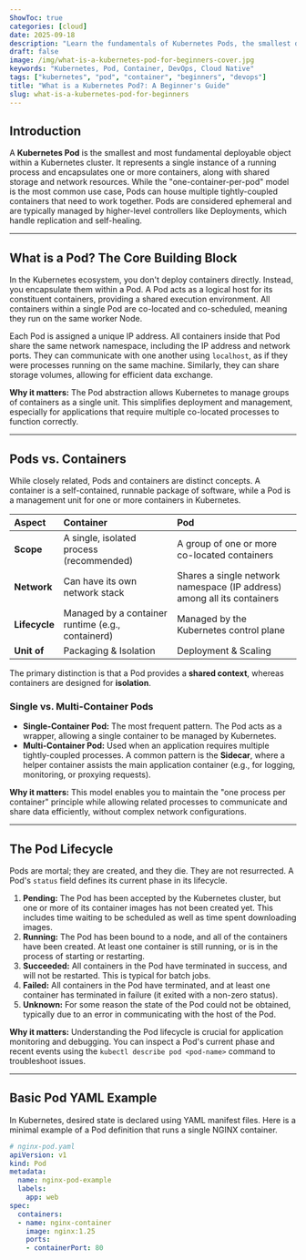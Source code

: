```yaml
---
ShowToc: true
categories: [cloud]
date: 2025-09-18
description: "Learn the fundamentals of Kubernetes Pods, the smallest deployable units in Kubernetes. This guide covers what a Pod is, how it relates to containers, and its basic lifecycle for beginners."
draft: false
image: /img/what-is-a-kubernetes-pod-for-beginners-cover.jpg
keywords: "Kubernetes, Pod, Container, DevOps, Cloud Native"
tags: ["kubernetes", "pod", "container", "beginners", "devops"]
title: "What is a Kubernetes Pod?: A Beginner's Guide"
slug: what-is-a-kubernetes-pod-for-beginners
---
```


## Introduction
A **Kubernetes Pod** is the smallest and most fundamental deployable object within a Kubernetes cluster. It represents a single instance of a running process and encapsulates one or more containers, along with shared storage and network resources. While the "one-container-per-pod" model is the most common use case, Pods can house multiple tightly-coupled containers that need to work together. Pods are considered ephemeral and are typically managed by higher-level controllers like Deployments, which handle replication and self-healing.

---

## What is a Pod? The Core Building Block

In the Kubernetes ecosystem, you don't deploy containers directly. Instead, you encapsulate them within a Pod. A Pod acts as a logical host for its constituent containers, providing a shared execution environment. All containers within a single Pod are co-located and co-scheduled, meaning they run on the same worker Node.

Each Pod is assigned a unique IP address. All containers inside that Pod share the same network namespace, including the IP address and network ports. They can communicate with one another using `localhost`, as if they were processes running on the same machine. Similarly, they can share storage volumes, allowing for efficient data exchange.

**Why it matters:** The Pod abstraction allows Kubernetes to manage groups of containers as a single unit. This simplifies deployment and management, especially for applications that require multiple co-located processes to function correctly.

---

## Pods vs. Containers

While closely related, Pods and containers are distinct concepts. A container is a self-contained, runnable package of software, while a Pod is a management unit for one or more containers in Kubernetes.

| Aspect | Container | Pod |
| :--- | :--- | :--- |
| **Scope** | A single, isolated process (recommended) | A group of one or more co-located containers |
| **Network** | Can have its own network stack | Shares a single network namespace (IP address) among all its containers |
| **Lifecycle** | Managed by a container runtime (e.g., containerd) | Managed by the Kubernetes control plane |
| **Unit of** | Packaging & Isolation | Deployment & Scaling |

The primary distinction is that a Pod provides a **shared context**, whereas containers are designed for **isolation**.

### Single vs. Multi-Container Pods
- **Single-Container Pod:** The most frequent pattern. The Pod acts as a wrapper, allowing a single container to be managed by Kubernetes.
- **Multi-Container Pod:** Used when an application requires multiple tightly-coupled processes. A common pattern is the **Sidecar**, where a helper container assists the main application container (e.g., for logging, monitoring, or proxying requests).

**Why it matters:** This model enables you to maintain the "one process per container" principle while allowing related processes to communicate and share data efficiently, without complex network configurations.

---

## The Pod Lifecycle

Pods are mortal; they are created, and they die. They are not resurrected. A Pod's `status` field defines its current phase in its lifecycle.

1.  **Pending:** The Pod has been accepted by the Kubernetes cluster, but one or more of its container images has not been created yet. This includes time waiting to be scheduled as well as time spent downloading images.
2.  **Running:** The Pod has been bound to a node, and all of the containers have been created. At least one container is still running, or is in the process of starting or restarting.
3.  **Succeeded:** All containers in the Pod have terminated in success, and will not be restarted. This is typical for batch jobs.
4.  **Failed:** All containers in the Pod have terminated, and at least one container has terminated in failure (it exited with a non-zero status).
5.  **Unknown:** For some reason the state of the Pod could not be obtained, typically due to an error in communicating with the host of the Pod.

**Why it matters:** Understanding the Pod lifecycle is crucial for application monitoring and debugging. You can inspect a Pod's current phase and recent events using the `kubectl describe pod <pod-name>` command to troubleshoot issues.

---

## Basic Pod YAML Example

In Kubernetes, desired state is declared using YAML manifest files. Here is a minimal example of a Pod definition that runs a single NGINX container.

```yaml
# nginx-pod.yaml
apiVersion: v1
kind: Pod
metadata:
  name: nginx-pod-example
  labels:
    app: web
spec:
  containers:
  - name: nginx-container
    image: nginx:1.25
    ports:
    - containerPort: 80

